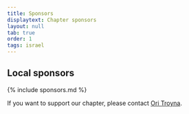 ```yaml
---
title: Sponsors
displaytext: Chapter sponsors
layout: null
tab: true
order: 1
tags: israel
---
```


## Local sponsors
{% include sponsors.md %}

If you want to support our chapter, please contact [Ori Troyna](mailto:ori.troyna@owasp.org).